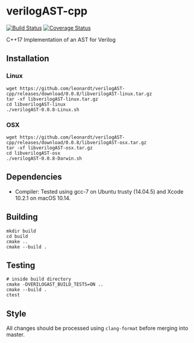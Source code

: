 # verilogAST-cpp
[![Build Status](https://travis-ci.com/leonardt/verilogAST-cpp.svg?branch=master)](https://travis-ci.com/leonardt/verilogAST-cpp)
[![Coverage Status](https://coveralls.io/repos/github/leonardt/verilogAST-cpp/badge.svg)](https://coveralls.io/github/leonardt/verilogAST-cpp)

C++17 Implementation of an AST for Verilog

## Installation
### Linux
```
wget https://github.com/leonardt/verilogAST-cpp/releases/download/0.0.8/libverilogAST-linux.tar.gz
tar -xf libverilogAST-linux.tar.gz
cd libverilogAST-linux 
./verilogAST-0.0.8-Linux.sh 
```
### OSX
```
wget https://github.com/leonardt/verilogAST-cpp/releases/download/0.0.8/libverilogAST-osx.tar.gz
tar -xf libverilogAST-osx.tar.gz
cd libverilogAST-osx 
./verilogAST-0.0.8-Darwin.sh
```

## Dependencies
* Compiler: Tested using gcc-7 on Ubuntu trusty (14.04.5) and Xcode 10.2.1 on macOS 10.14.

## Building
```
mkdir build
cd build
cmake ..
cmake --build .
```

## Testing
```
# inside build directory
cmake -DVERILOGAST_BUILD_TESTS=ON ..
cmake --build .
ctest
```

## Style
All changes should be processed using `clang-format` before merging into
master.
